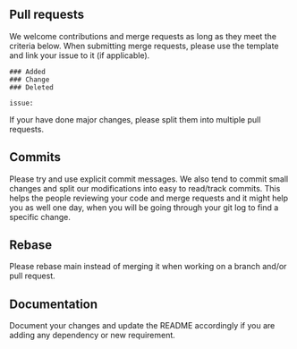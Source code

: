 
## Pull requests

We welcome contributions and merge requests as long as they meet the criteria below. When submitting merge requests, please use the template and link your issue to it (if applicable).
```
### Added
### Change
### Deleted

issue:
```
If your have done major changes, please split them into multiple pull requests.

## Commits

Please try and use explicit commit messages. We also tend to commit small changes and split our modifications into easy to read/track commits. This helps the people reviewing your code and merge requests and it might help you as well one day, when you will be going through your git log to find a specific change.

## Rebase

Please rebase main instead of merging it when working on a branch and/or pull request.

## Documentation

Document your changes and update the README accordingly if you are adding any dependency or new requirement.
